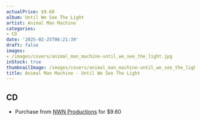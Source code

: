 ```yaml
---
actualPrice: $9.60
album: Until We See The Light
artist: Animal Man Machine
categories:
- CD
date: '2025-02-25T06:21:39'
draft: false
images:
- /images/covers/animal_man_machine-until_we_see_the_light.jpg
inStock: true
thumbnailImage: /images/covers/animal_man_machine-until_we_see_the_light-thumb.jpg
title: Animal Man Machine - Until We See The Light
---
```


## CD
* Purchase from [NWN Productions](http://shop.nwnprod.com/index.php?route=product/product&path=93&product_id=53469&sort=pd.name&order=ASC) for $9.60
